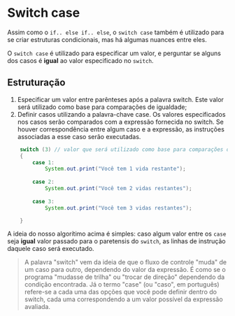 # Switch case
Assim como o `if.. else if.. else`, o `switch case` também é utilizado para 
se criar estruturas condicionais, mas há algumas nuances entre eles.

O `switch case` é utilizado para especificar um valor, e perguntar se alguns dos casos
é __igual__ ao valor especificado no `switch`.

## Estruturação
1. Especificar um valor entre parênteses após a palavra switch. Este valor será utilizado como base para comparações de igualdade;
2. Definir casos utilizando a palavra-chave case. Os valores especificados nos casos serão comparados com a expressão fornecida no switch. Se houver correspondência entre algum caso e a expressão, as instruções associadas a esse caso serão executadas.
```java
    switch (3) // valor que será utilizado como base para comparações de igualdade. 
    {
        case 1: 
            System.out.print("Você tem 1 vida restante");
            
        case 2:
            System.out.print("Você tem 2 vidas restantes");
            
        case 3:
            System.out.print("Você tem 3 vidas restantes");

    }
```

A ideia do nosso algorítimo acima é simples: caso algum valor entre os `case` seja
__igual__ valor passado para o paretensis do `switch`, as linhas de instrução
daquele caso será executado. 

> A palavra "switch" vem da ideia de que o fluxo de controle "muda" de um caso para outro, dependendo do valor da expressão. É como se o programa "mudasse de trilha" ou "trocar de direção" dependendo da condição encontrada. Já o termo "case" (ou "caso", em português) refere-se a cada uma das opções que você pode definir dentro do switch, cada uma correspondendo a um valor possível da expressão avaliada.